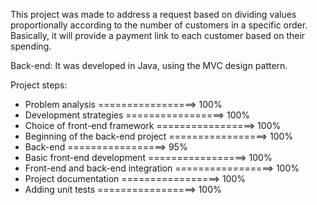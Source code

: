 This project was made to address a request based on dividing values proportionally according to the number of customers in a specific order. 
Basically, it will provide a payment link to each customer based on their spending.

Back-end:
It was developed in Java, using the MVC design pattern.

Project steps:

- Problem analysis =================> 100%
- Development strategies =================> 100%
- Choice of front-end framework =================> 100%
- Beginning of the back-end project =================> 100%
- Back-end =================> 95%
- Basic front-end development =================> 100%
- Front-end and back-end integration =================> 100%
- Project documentation =================> 100%
- Adding unit tests =================> 100%
